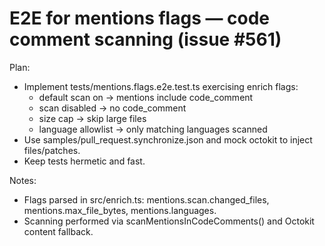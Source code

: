 # E2E for mentions flags — code comment scanning (issue #561)

Plan:

- Implement tests/mentions.flags.e2e.test.ts exercising enrich flags:
  - default scan on → mentions include code_comment
  - scan disabled → no code_comment
  - size cap → skip large files
  - language allowlist → only matching languages scanned
- Use samples/pull_request.synchronize.json and mock octokit to inject files/patches.
- Keep tests hermetic and fast.

Notes:

- Flags parsed in src/enrich.ts: mentions.scan.changed_files, mentions.max_file_bytes, mentions.languages.
- Scanning performed via scanMentionsInCodeComments() and Octokit content fallback.
